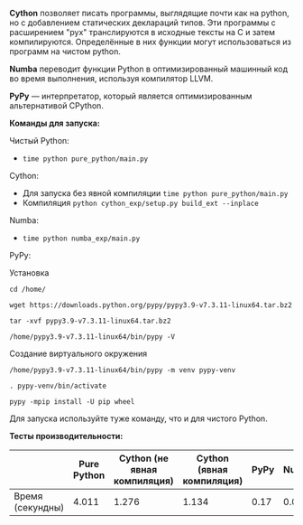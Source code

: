 **Cython** позволяет писать программы, выглядящие почти как на python, 
но с добавлением статических деклараций типов. Эти программы c расширением "pyx"
транслируются в исходные тексты на C и затем компилируются.
Определённые в них функции могут использоваться из программ на чистом python. 

**Numba** переводит функции Python в оптимизированный машинный код 
во время выполнения, используя компилятор LLVM.

**PyPy** — интерпретатор, который является оптимизированным альтернативой CPython.

**Команды для запуска:**

Чистый Python:

* ```time python pure_python/main.py```

Сython:

* Для запуска без явной компиляции 
```time python pure_python/main.py```
* Компиляция ```python cython_exp/setup.py build_ext --inplace```

Numba:

* ```time python numba_exp/main.py```

PyPy:

Установка

```
cd /home/

wget https://downloads.python.org/pypy/pypy3.9-v7.3.11-linux64.tar.bz2

tar -xvf pypy3.9-v7.3.11-linux64.tar.bz2

/home/pypy3.9-v7.3.11-linux64/bin/pypy -V
```
Создание виртуального окружения 
```
/home/pypy3.9-v7.3.11-linux64/bin/pypy -m venv pypy-venv

. pypy-venv/bin/activate

pypy -mpip install -U pip wheel
```
Для запуска используйте туже команду, что и для чистого Python.

**Тесты производительности:**

|                  | Pure Python | Cython (не явная компиляция) | Cython (явная компиляция) | PyPy | Numba |
|------------------|-------------|------------------------------|---------------------------|------|-------|
| Время (секундны) | 4.011       | 1.276                        | 1.134                     | 0.17 | 0.04  |